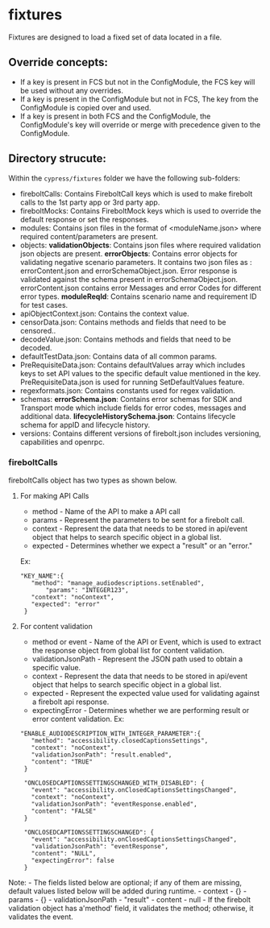# fixtures

Fixtures are designed to load a fixed set of data located in a file.

## Override concepts:
-  If a key is present in FCS but not in the ConfigModule, the FCS key will be used without any overrides.
-  If a key is present in the ConfigModule but not in FCS, The key from the ConfigModule is copied over and used.
-  If a key is present in both FCS and the ConfigModule, the ConfigModule's key will override or merge with precedence given to the ConfigModule.

## Directory strucute:
Within the `cypress/fixtures` folder we have the following sub-folders:
- fireboltCalls: Contains FireboltCall keys which is used to make firebolt calls to the 1st party app or 3rd party app.
- fireboltMocks: Contains FireboltMock keys which is used to override the default response or set the responses.
- modules: Contains json files in the format of <moduleName.json> where required content/parameters are present.
- objects: 
  **validationObjects**: Contains json files where required validation json objects are present. 
  **errorObjects**: Contains error objects for validating negative scenario parameters.
It contains two json files as : errorContent.json and errorSchemaObject.json. Error response is validated against the schema present in errorSchemaObject.json. errorContent.json contains error Messages and error Codes for different error types.
  **moduleReqId**: Contains scenario name and requirement ID for test cases.
- apiObjectContext.json: Contains the context value.
- censorData.json: Contains methods and fields that need to be censored..
- decodeValue.json: Contains methods and fields that need to be decoded.
- defaultTestData.json: Contains data of all common params.
- PreRequisiteData.json: Contains defaultValues array which includes keys to set API values to the specific default value mentioned in the key. PreRequisiteData.json is used for running SetDefaultValues feature.
- regexformats.json: Contains constants used for regex validation.
- schemas: 
  **errorSchema.json**: Contains error schemas for SDK and Transport mode which include fields for error codes, messages and additional data.
  **lifecycleHistorySchema.json**: Contains lifecycle schema for appID and lifecycle history.
- versions: Contains different versions of firebolt.json includes versioning, capabilities and openrpc.

### fireboltCalls
fireboltCalls object has two types as shown below.

1. For making API Calls
   - method - Name of the API to make a API call
   - params - Represent the parameters to be sent for a firebolt call.
   - context - Represent the data that needs to be stored in api/event object that helps to search specific object in a global list.
   - expected - Determines whether we expect a "result" or an "error."

   Ex:
   ``` 
   "KEY_NAME":{
      "method": "manage_audiodescriptions.setEnabled",
		  "params": "INTEGER123",
      "context": "noContext",
      "expected": "error"
    }
   ```

2. For content validation
   - method or event - Name of the API or Event, which is used to extract the response object from global list for content validation.
   - validationJsonPath - Represent the JSON path used to obtain a specific value.
   - context - Represent the data that needs to be stored in api/event object that helps to search specific object in a global list.
   - expected - Represent the expected value used for validating against a firebolt api response.
   - expectingError - Determines whether we are performing result or error content validation.
   Ex:
   ``` 
   "ENABLE_AUDIODESCRIPTION_WITH_INTEGER_PARAMETER":{
      "method": "accessibility.closedCaptionsSettings",
      "context": "noContext",
      "validationJsonPath": "result.enabled",
      "content": "TRUE"
    }

    "ONCLOSEDCAPTIONSSETTINGSCHANGED_WITH_DISABLED": {
      "event": "accessibility.onClosedCaptionsSettingsChanged",
      "context": "noContext",
      "validationJsonPath": "eventResponse.enabled",
      "content": "FALSE"
    }

    "ONCLOSEDCAPTIONSSETTINGSCHANGED": {
      "event": "accessibility.onClosedCaptionsSettingsChanged",
      "validationJsonPath": "eventResponse",
      "content": "NULL",
      "expectingError": false
    }
   ```

  Note: 
    - The fields listed below are optional; if any of them are missing, default values listed below will be added during runtime.
      - context  - {}
      - params - {}
      - validationJsonPath - "result"
      - content - null
    - If the firebolt validation object has a'method' field, it validates the method; otherwise, it validates the event.
